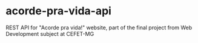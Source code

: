# acorde-pra-vida-api
REST API for "Acorde pra vida!" website, part of the final project from Web Development subject at CEFET-MG
